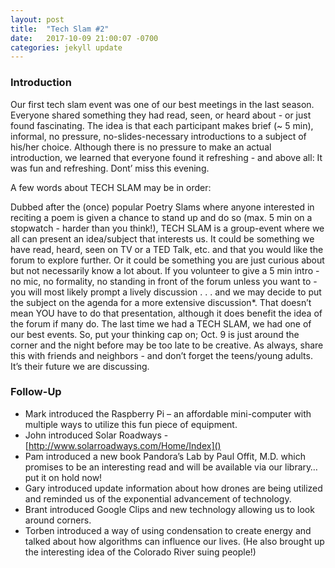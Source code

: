 ```yaml
---
layout: post
title:  "Tech Slam #2"
date:   2017-10-09 21:00:07 -0700
categories: jekyll update
---
```


### Introduction

Our first tech slam event was one of our best meetings in the last season. Everyone shared something they had read, seen, or heard about - or just found fascinating. The idea is that each participant makes brief (~ 5 min), informal, no pressure, no-slides-necessary introductions to a subject of his/her choice. Although there is no pressure to make an actual introduction, we learned that everyone found it refreshing - and above all: It was fun and refreshing. Dont’ miss this evening.

A few words about TECH SLAM may be in order:

Dubbed after the (once) popular Poetry Slams where anyone interested in reciting a poem is given a chance to stand up and do so (max. 5 min on a stopwatch - harder than you think!), TECH SLAM is a group-event where we all can present an idea/subject that interests us. It could be something we have read, heard, seen on TV or a TED Talk, etc. and that you would like the forum to explore further. Or it could be something you are just curious about but not necessarily know a lot about.
If you volunteer to give a 5 min intro - no mic, no formality, no standing in front of the forum unless you want to - you will most likely prompt a lively discussion . . . and we may decide to put the subject on the agenda for a more extensive discussion*. That doesn’t mean YOU have to do that presentation, although it does benefit the idea of the forum if many do.
The last time we had a TECH SLAM, we had one of our best events. So, put your thinking cap on; Oct. 9 is just around the corner and the night before may be too late to be creative.
As always, share this with friends and neighbors - and don’t forget the teens/young adults. It’s their future we are discussing.


### Follow-Up

* Mark introduced the Raspberry Pi – an affordable mini-computer with multiple ways to utilize this fun piece of equipment.
* John introduced Solar Roadways - [http://www.solarroadways.com/Home/Index]()
* Pam introduced a new book Pandora’s Lab by Paul Offit, M.D. which promises to be an interesting read and will be available via our library…put it on hold now!
* Gary introduced update information about how drones are being utilized and reminded us of the exponential advancement of technology.
* Brant introduced Google Clips and new technology allowing us to look around corners.
* Torben introduced a way of using condensation to create energy and talked about how algorithms can influence our lives. (He also brought up the interesting idea of the Colorado River suing people!)